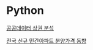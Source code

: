 # Python
[공공데이터 상권 분석](https://github.com/seung0/Python/blob/master/nano-python-eda1.ipynb)

[전국 신규 민간아파트 분양가격 동향](https://github.com/seung0/Python/blob/master/apart_prize.ipynb)
